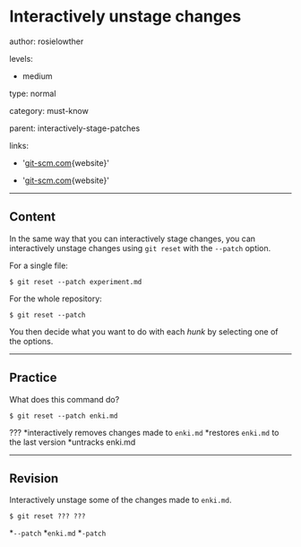 # Interactively unstage changes
author: rosielowther

levels:

  - medium

type: normal

category: must-know

parent: interactively-stage-patches

links:

  - '[git-scm.com](https://git-scm.com/docs/git-reset){website}'

  - '[git-scm.com](https://git-scm.com/docs/git-add){website}'

---
## Content

In the same way that you can interactively stage changes, you can interactively unstage changes using `git reset` with the `--patch` option.

For a single file:
```
$ git reset --patch experiment.md
```
For the whole repository:
```
$ git reset --patch
```
You then decide what you want to do with each *hunk* by selecting one of the options.

---
## Practice

What does this command do?
```
$ git reset --patch enki.md
```
???
*interactively removes changes made to `enki.md`
*restores `enki.md` to the last version
*untracks enki.md

---
## Revision

Interactively unstage some of the changes made to `enki.md`.
```
$ git reset ??? ???
```
*`--patch`
*`enki.md`
*`-patch`